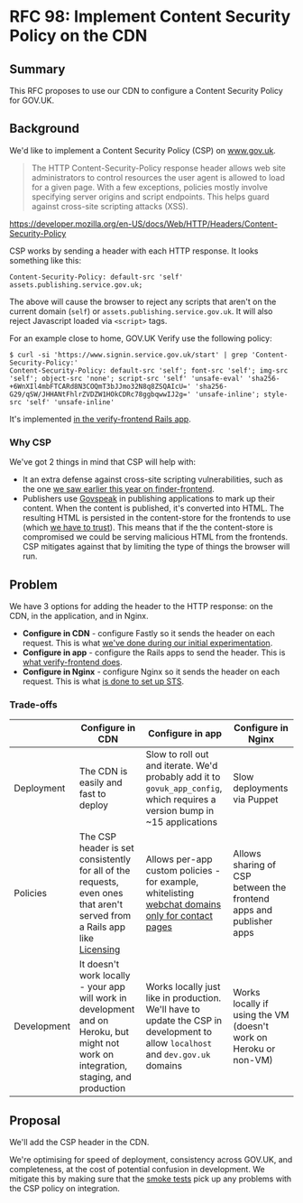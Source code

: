 # RFC 98: Implement Content Security Policy on the CDN

## Summary

This RFC proposes to use our CDN to configure a Content Security Policy for GOV.UK.

## Background

We'd like to implement a Content Security Policy (CSP) on www.gov.uk.

> The HTTP Content-Security-Policy response header allows web site administrators to control resources the user agent is allowed to load for a given page. With a few exceptions, policies mostly involve specifying server origins and script endpoints. This helps guard against cross-site scripting attacks (XSS).

https://developer.mozilla.org/en-US/docs/Web/HTTP/Headers/Content-Security-Policy

CSP works by sending a header with each HTTP response. It looks something like this:

```
Content-Security-Policy: default-src 'self' assets.publishing.service.gov.uk;
```

The above will cause the browser to reject any scripts that aren't on the current domain (`self`) or `assets.publishing.service.gov.uk`. It will also reject Javascript loaded via `<script>` tags.

For an example close to home, GOV.UK Verify use the following policy:

```
$ curl -si 'https://www.signin.service.gov.uk/start' | grep 'Content-Security-Policy:'
Content-Security-Policy: default-src 'self'; font-src 'self'; img-src 'self'; object-src 'none'; script-src 'self' 'unsafe-eval' 'sha256-+6WnXIl4mbFTCARd8N3COQmT3bJJmo32N8q8ZSQAIcU=' 'sha256-G29/qSW/JHHANtFhlrZVDZW1HOkCDRc78ggbqwwIJ2g=' 'unsafe-inline'; style-src 'self' 'unsafe-inline'
```

It's implemented [in the verify-frontend Rails app](https://github.com/alphagov/verify-frontend/blob/5a12b82e8cf4dc202335e52a8e6875ad5179420d/config/application.rb#L46-L55).

### Why CSP

We've got 2 things in mind that CSP will help with:

- It an extra defense against cross-site scripting vulnerabilities, such as the one [we saw earlier this year on finder-frontend](https://github.com/alphagov/govuk_publishing_components/pull/283).
- Publishers use [Govspeak](https://github.com/alphagov/govspeak) in publishing applications to mark up their content. When the content is published, it's converted into HTML. The resulting HTML is persisted in the content-store for the frontends to use (which [we have to trust](https://github.com/alphagov/government-frontend/search?q=html_safe)). This means that if the the content-store is compromised we could be serving malicious HTML from the frontends. CSP mitigates against that by limiting the type of things the browser will run.

## Problem

We have 3 options for adding the header to the HTTP response: on the CDN, in the application, and in Nginx.

- **Configure in CDN** - configure Fastly so it sends the header on each request. This is what [we've done during our initial experimentation](https://github.com/alphagov/govuk-cdn-config/pull/94).
- **Configure in app** - configure the Rails apps to send the header. This is [what verify-frontend does](https://github.com/alphagov/verify-frontend/blob/5a12b82e8cf4dc202335e52a8e6875ad5179420d/config/application.rb#L46-L55).
- **Configure in Nginx** - configure Nginx so it sends the header on each request. This is what [is done to set up STS](https://github.com/alphagov/govuk-puppet/blob/8f5152e86fb6b105817bd977752c18c603395585/modules/nginx/files/etc/nginx/add-sts.conf).

### Trade-offs

| | Configure in CDN | Configure in app | Configure in Nginx |
| --- | --- | --- | --- |
| Deployment | The CDN is easily and fast to deploy | Slow to roll out and iterate. We'd probably add it to `govuk_app_config`, which requires a version bump in ~15 applications | Slow deployments via Puppet |
| Policies | The CSP header is set consistently for all of the requests, even ones that aren't served from a Rails app like [Licensing](https://github.com/alphagov/licensify) | Allows per-app custom policies - for example, whitelisting [webchat domains only for contact pages](https://github.com/alphagov/govuk-cdn-config/pull/96/commits/913202a1de8f4993b1ff4605553d7328b9e8e640) | Allows sharing of CSP between the frontend apps and publisher apps |
| Development | It doesn't work locally - your app will work in development and on Heroku, but might not work on integration, staging, and production | Works locally just like in production. We'll have to update the CSP in development to allow `localhost` and `dev.gov.uk` domains | Works locally if using the VM (doesn't work on Heroku or non-VM) |

## Proposal

We'll add the CSP header in the CDN.

We're optimising for speed of deployment, consistency across GOV.UK, and completeness, at the cost of potential confusion in development. We mitigate this by making sure that the [smoke tests](https://github.com/alphagov/smokey) pick up any problems with the CSP policy on integration.
